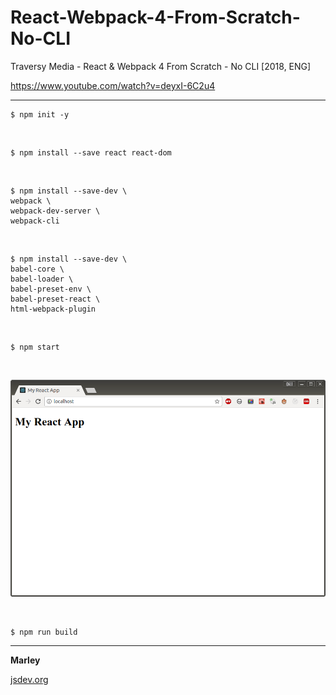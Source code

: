 # React-Webpack-4-From-Scratch-No-CLI

Traversy Media - React &amp; Webpack 4 From Scratch - No CLI [2018, ENG]

https://www.youtube.com/watch?v=deyxI-6C2u4

<hr/>

    $ npm init -y

<br/>

    $ npm install --save react react-dom

<br/>

    $ npm install --save-dev \
    webpack \
    webpack-dev-server \
    webpack-cli

<br/>

    $ npm install --save-dev \
    babel-core \
    babel-loader \
    babel-preset-env \
    babel-preset-react \
    html-webpack-plugin

<br/>

    $ npm start

<br/>

![Application](/img/react-app.png?raw=true)

<br/>

    $ npm run build

---

**Marley**

<a href="https://jsdev.org">jsdev.org</a>
